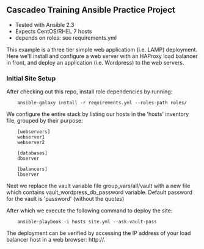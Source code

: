 Cascadeo Training Ansible Practice Project
-----------------------------------------------------------------------------

- Tested with Ansible 2.3
- Expects CentOS/RHEL 7 hosts
- depends on roles: see requirements.yml

This example is a three tier simple web applicatiom (i.e. LAMP) deployment. Here we'll install and configure a web server with an HAProxy load balancer in front, and deploy an application (i.e. Wordpress) to the web servers. 

### Initial Site Setup

After checking out this repo, install role dependencies by running:

        ansible-galaxy install -r requirements.yml --roles-path roles/

We configure the entire stack by listing our hosts in the 'hosts' inventory file, grouped by their purpose:

		[webservers]
		webserver1
		webserver2
		
		[databases]
		dbserver
		
		[balancers]
		lbserver

Next we replace the vault variable file group_vars/all/vault with a new file which contains vault_wordpress_db_password variable. Default password for the vault is 'password' (without the quotes)

After which we execute the following command to deploy the site:

		ansible-playbook -i hosts site.yml --ask-vault-pass

The deployment can be verified by accessing the IP address of your load balancer host in a web browser: http://<ip-of-lb>. 

